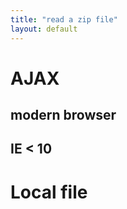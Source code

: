 ```yaml
---
title: "read a zip file"
layout: default
---
```



AJAX
====

modern browser
--------------

IE < 10
-------

Local file
==========


